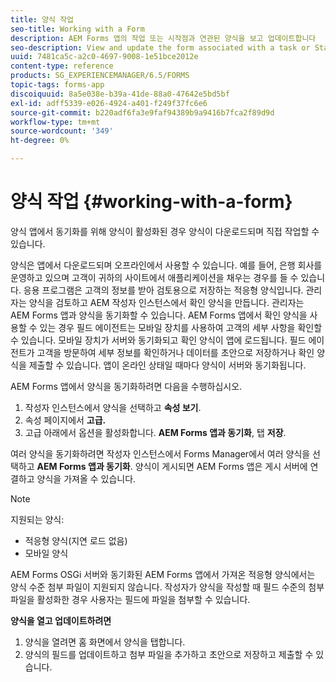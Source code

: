 ```yaml
---
title: 양식 작업
seo-title: Working with a Form
description: AEM Forms 앱의 작업 또는 시작점과 연관된 양식을 보고 업데이트합니다
seo-description: View and update the form associated with a task or Startpoint in the AEM Forms app
uuid: 7481ca5c-a2c0-4697-9008-1e51bce2012e
content-type: reference
products: SG_EXPERIENCEMANAGER/6.5/FORMS
topic-tags: forms-app
discoiquuid: 8a5e038e-b39a-41de-88a0-47642e5bd5bf
exl-id: adff5339-e026-4924-a401-f249f37fc6e6
source-git-commit: b220adf6fa3e9faf94389b9a9416b7fca2f89d9d
workflow-type: tm+mt
source-wordcount: '349'
ht-degree: 0%

---
```


# 양식 작업 {#working-with-a-form}

양식 앱에서 동기화를 위해 양식이 활성화된 경우 양식이 다운로드되며 직접 작업할 수 있습니다.

양식은 앱에서 다운로드되며 오프라인에서 사용할 수 있습니다. 예를 들어, 은행 회사를 운영하고 있으며 고객이 귀하의 사이트에서 애플리케이션을 채우는 경우를 들 수 있습니다. 응용 프로그램은 고객의 정보를 받아 검토용으로 저장하는 적응형 양식입니다. 관리자는 양식을 검토하고 AEM 작성자 인스턴스에서 확인 양식을 만듭니다. 관리자는 AEM Forms 앱과 양식을 동기화할 수 있습니다. AEM Forms 앱에서 확인 양식을 사용할 수 있는 경우 필드 에이전트는 모바일 장치를 사용하여 고객의 세부 사항을 확인할 수 있습니다. 모바일 장치가 서버와 동기화되고 확인 양식이 앱에 로드됩니다. 필드 에이전트가 고객을 방문하여 세부 정보를 확인하거나 데이터를 초안으로 저장하거나 확인 양식을 제출할 수 있습니다. 앱이 온라인 상태일 때마다 양식이 서버와 동기화됩니다.

AEM Forms 앱에서 양식을 동기화하려면 다음을 수행하십시오.

1. 작성자 인스턴스에서 양식을 선택하고 **속성 보기**.
1. 속성 페이지에서 **고급.**
1. 고급 아래에서 옵션을 활성화합니다. **AEM Forms 앱과 동기화**, 탭 **저장**.

여러 양식을 동기화하려면 작성자 인스턴스에서 Forms Manager에서 여러 양식을 선택하고 **AEM Forms 앱과 동기화**. 양식이 게시되면 AEM Forms 앱은 게시 서버에 연결하고 양식을 가져올 수 있습니다.

>[!NOTE]
>
>지원되는 양식:
>
>* 적응형 양식(지연 로드 없음)
>* 모바일 양식
>
>AEM Forms OSGi 서버와 동기화된 AEM Forms 앱에서 가져온 적응형 양식에서는 양식 수준 첨부 파일이 지원되지 않습니다. 작성자가 양식을 작성할 때 필드 수준의 첨부 파일을 활성화한 경우 사용자는 필드에 파일을 첨부할 수 있습니다.

**양식을 열고 업데이트하려면**

1. 양식을 열려면 홈 화면에서 양식을 탭합니다.
1. 양식의 필드를 업데이트하고 첨부 파일을 추가하고 초안으로 저장하고 제출할 수 있습니다.
